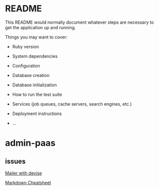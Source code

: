# README

This README would normally document whatever steps are necessary to get the
application up and running.

Things you may want to cover:

* Ruby version

* System dependencies

* Configuration

* Database creation

* Database initialization

* How to run the test suite

* Services (job queues, cache servers, search engines, etc.)

* Deployment instructions

* ...
# admin-paas

## issues

[Mailer with devise](https://stackoverflow.com/questions/16281254/usermailer-with-devise)

[Markdown Cheatsheet](https://github.com/adam-p/markdown-here/wiki/Markdown-Cheatsheet#links)